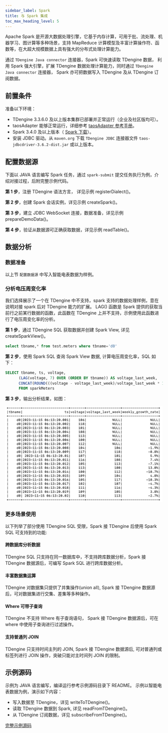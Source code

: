 ```yaml
---
sidebar_label: Spark
title: 与 Spark 集成
toc_max_heading_level: 5
---
```


Apache Spark 是开源大数据处理引擎，它基于内存计算，可用于批、流处理、机器学习、图计算等多种场景，支持 MapReduce 计算模型及丰富计算操作符、函数等，在大超大规模数据上具有强大的分布式处理计算能力。

通过 `TDengine Java connector` 连接器，Spark 可快速读取 TDengine 数据， 利用 Spark 强大引擎，扩展 TDengine 数据处理计算能力，同时通过 `TDengine Java connector` 连接器， Spark 亦可把数据写入 TDengine 及从 TDengine 订阅数据。

## 前置条件 

准备以下环境：

- TDengine 3.3.6.0 及以上版本集群已部署并正常运行（企业及社区版均可）。
- taosAdapter 能够正常运行，详细参考 [taosAdapter 参考手册](../../../reference/components/taosadapter)。
- Spark 3.4.0 及以上版本（ [Spark 下载](https://spark.apache.org/downloads.html)）。
- 安装 JDBC 驱动。从 `maven.org` 下载 `TDengine JDBC` 连接器文件 `taos-jdbcdriver-3.6.2-dist.jar` 或以上版本。

## 配置数据源

下面以 JAVA 语言编写 Spark 任务，通过 `spark-submit` 提交任务执行为例，介绍对接过程，后附完整示例代码。

**第 1 步**，注册 TDengine 语法方言， 详见示例 registerDialect()。

**第 2 步**，创建 Spark 会话实例，详见示例 createSpark()。

**第 3 步**，建立 JDBC WebSocket 连接，数据准备，详见示例 prepareDemoData()。

**第 4 步**，验证从数据源可正确获取数据，详见示例 readTable()。


## 数据分析

### 数据准备

以上节 `配置数据源` 中写入智能电表数据为样例。

### 分析电压周变化率
我们选择展示了一个在 TDengine 中不支持，spark 支持的数据处理样例，意在说明对接 spark 后对 TDengine 能力的扩展。
LAG() 函数是 Spark 提供的获取当前行之前某行数据的函数，此函数在 TDengine 上并不支持，示例使用此函数进行了电压周变化率的分析。

**第 1 步**，通过 TDengine SQL 获取数据并创建 Spark View, 详见 createSparkView()。
``` sql
select tbname,* from test.meters where tbname='d0'
```

**第 2 步**，使用 Spark SQL 查询 Spark View 数据, 计算电压周变化率，SQL 如下：
``` sql
SELECT tbname, ts, voltage,
      (LAG(voltage, 7) OVER (ORDER BY tbname)) AS voltage_last_week, 
      CONCAT(ROUND(((voltage - voltage_last_week)/voltage_last_week * 100), 1),'%') AS weekly_growth_rate
      FROM sparkMeters
```

**第 3 步**，输出分析结果，如图：

![spark-result](./spark-result.png)


### 更多场景使用
以下列举了部分使用 TDengine SQL 受限，Spark 接 TDengine 后使用 Spark SQL 可支持到的功能:

#### 跨数据库分析数据
TDengine SQL 只支持在同一数据库中，不支持跨库数据分析，Spark 接 TDengine 数据源后，可编写 Spark SQL 进行跨库数据分析。

#### 丰富数据集运算
TDengine 对数据集只提供了并集操作(union all), Spark 接 TDengine 数据源后，可对数据集进行交集、差集等多种操作。

#### Where 可带子查询
TDengine 不支持 Where 有子查询语句， Spark 接 TDengine 数据源后，可在 where 中使用子查询进行过滤操作。

#### 支持普通列 JOIN
TDengine 只支持时间主列的 JOIN, Spark 接 TDengine 数据源后, 可对普通列或标签列进行 JOIN 操作，突破只能对主时间列 JOIN 的限制。


## 示例源码
示例为 JAVA 语言编写，编译运行参考示例源码目录下 README。
示例以智能电表数据为例，演示如下内容：
- 写入数据至 TDengine，详见 writeToTDengine()。
- 读取 TDengine 数据到 Spark, 详见 readFromTDengine()。
- 从 TDengine 订阅数据，详见 subscribeFromTDengine()。

[完整示例源码](https://github.com/taosdata/tdengine-eco/tree/main/spark)
